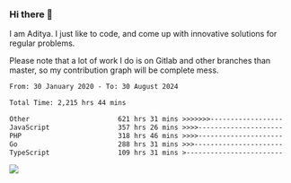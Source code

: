 ### Hi there 👋

I am Aditya. I just like to code, and come up with innovative solutions for regular problems.

Please note that a lot of work I do is on Gitlab and other branches than master, so my contribution graph will be complete mess.

<!--START_SECTION:waka-->

```txt
From: 30 January 2020 - To: 30 August 2024

Total Time: 2,215 hrs 44 mins

Other                      621 hrs 31 mins >>>>>>>------------------   28.05 %
JavaScript                 357 hrs 26 mins >>>>---------------------   16.13 %
PHP                        318 hrs 46 mins >>>>---------------------   14.39 %
Go                         288 hrs 31 mins >>>----------------------   13.02 %
TypeScript                 109 hrs 31 mins >------------------------   04.94 %
```

<!--END_SECTION:waka-->

![](https://komarev.com/ghpvc/?username=BrainBuzzer)
